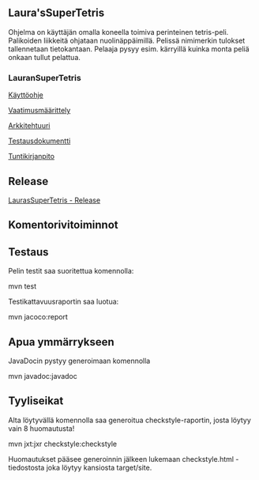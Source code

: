 ## Laura'sSuperTetris

Ohjelma on käyttäjän omalla koneella toimiva perinteinen tetris-peli.
Palikoiden liikkeitä ohjataan nuolinäppäimillä.
Pelissä nimimerkin tulokset tallennetaan tietokantaan. 
Pelaaja pysyy esim. kärryillä kuinka monta peliä onkaan tullut pelattua.

### LauranSuperTetris

[Käyttöohje](https://github.com/LauraACodes/ot-harjoitustyo/tree/master/dokumentaatio/kayttoohje.md)

[Vaatimusmäärittely](https://github.com/LauraACodes/ot-harjoitustyo/tree/master/dokumentaatio/vaatimusmaarittely.md)

[Arkkitehtuuri](https://github.com/LauraACodes/ot-harjoitustyo/tree/master/dokumentaatio/arkkitehtuuri.md)

[Testausdokumentti](https://github.com/LauraACodes/ot-harjoitustyo/tree/master/dokumentaatio/testausdokumentti.md)

[Tuntikirjanpito](https://github.com/LauraACodes/ot-harjoitustyo/tree/master/dokumentaatio/tuntikirjanpito.md)


## Release

[LaurasSuperTetris - Release](https://github.com/LauraACodes/ot-harjoitustyo/releases/tag/tetrisFinal)

## Komentorivitoiminnot

## Testaus

Pelin testit saa suoritettua komennolla: 

mvn test

Testikattavuusraportin saa luotua:

mvn jacoco:report

## Apua ymmärrykseen

JavaDocin pystyy generoimaan komennolla

mvn javadoc:javadoc

## Tyyliseikat

Alta löytyvällä komennolla saa generoitua checkstyle-raportin, josta löytyy vain 8 huomautusta!

mvn jxt:jxr checkstyle:checkstyle

Huomautukset pääsee generoinnin jälkeen lukemaan checkstyle.html -tiedostosta joka löytyy kansiosta target/site.

